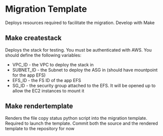 # Migration Template

Deploys resources required to facilitate the migration. Develop with Make

## Make createstack

Deploys the stack for testing. You must be authenticated with AWS. You should define the following variables:

* VPC\_ID - the VPC to deploy the stack in
* SUBNET\_ID - the Subnet to deploy the ASG in (should have mountpoint for the app EFS)
* EFS\_ID - the FS ID of the app EFS
* SG\_ID - the security group attached to the EFS. It will be opened up to allow the EC2 instances to mount it

## Make rendertemplate

Renders the file copy status python script into the migration template. Required to launch the template. Commit both the source and the rendered template to the repository for now
